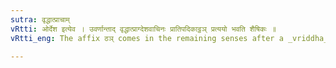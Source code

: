 ```yaml
---
sutra: वृद्धात्प्राचाम्
vRtti: ओर्देश इत्येव । उवर्णान्ताद् वृद्धात्प्राग्देशवाचिनः प्रातिपदिकाट्ठञ् प्रत्ययो भवति शैषिकः ॥
vRtti_eng: The affix ठञ् comes in the remaining senses after a _vriddha_ word ending in उ and denoting a locality of the East-folks.

---
```

